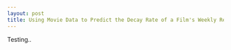 ```yaml
---
layout: post
title: Using Movie Data to Predict the Decay Rate of a Film's Weekly Revenue
---
```


Testing..
